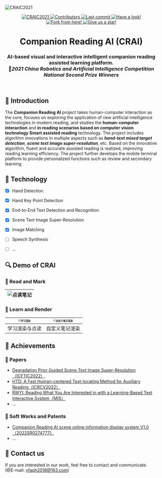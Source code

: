 ![CRAIC2021](README.assets/CRAIC2021.png)

<p align="center">
    <a href="https://www.caairobot.com">
        <img src="https://img.shields.io/badge/CRAIC-2021-blue" alt="CRAIC2021">
    </a>
    <a href="https://github.com/yfaqh/CRAI/graphs/contributors">
        <img src="https://img.shields.io/github/contributors/yfaqh/CRAI" alt="Contributors">
    </a>
    <a href="https://github.com/yfaqh/CRAI/commit/main">
        <img src="https://img.shields.io/github/last-commit/yfaqh/CRAI" alt="Last commit">
    </a>
    <a href="https://github.com/yfaqh/CRAI">
        <img src="https://img.shields.io/github/watchers/yfaqh/CRAI?style=social" alt="Have a look!">
    </a>
    <a href="https://github.com/yfaqh/CRAI">
        <img src="https://img.shields.io/github/forks/yfaqh/CRAI?style=social" alt="Fork from here!">
    </a>
    <a href="https://github.com/yfaqh/CRAI">
        <img src="https://img.shields.io/github/stars/yfaqh/CRAI?style=social" alt="Give us a star!">
    </a>
</p>
<h1 align="center">
    Companion Reading AI (CRAI)
</h1>
<h3 align="center">
    AI-based visual and interactive intelligent companion reading assisted learning platform.<br/>
    🥈<i>2021 China Robotics and Artificial Intelligence Competition National Second Prize Winners</i>
</h3><br/>


## 🚩  Introduction

The **Companion Reading AI** project takes human-computer interaction as the core, focuses on exploring the application of new artificial intelligence technologies in modern reading, and studies the **human-computer interaction** and **in reading scenarios based on computer vision technology Smart assisted reading** technology. The project includes algorithm innovations in multiple aspects such as ***hand-text mixed target detection***, ***scene text image super-resolution***, etc. Based on the innovative algorithm, fluent and accurate assisted reading is realized, improving reading learning efficiency. The project further develops the mobile terminal platform to provide personalized functions such as review and secondary learning.



## 🔑  Technology

- [x] Hand Detection
- [x] Hand Key Point Detection
- [x] End-to-End Text Detection and Recognition
- [x] Scene Text Image Super-Resolution
- [x] Image Matching
- [ ] Speech Synthesis
- [ ] ...



## 🔍  Demo of CRAI

### 📖  Read and Mark

| ![点读笔记](README.assets/点读笔记.gif) |
| :-------------------------------------: |

### 📲  Learn and Render

| <img src="README.assets/学习渲染.gif" alt="学习渲染" style="zoom: 50%;" /> | <img src="README.assets/自定义笔记渲染.gif" alt="自定义笔记渲染" style="zoom: 50%;" /> |
| :----------------------------------------------------------: | :----------------------------------------------------------: |
|                        学习渲染与点读                        |                        自定义笔记渲染                        |



## 🎯  Achievements

### 📄  Papers

- [Degradation Prior Guided Scene Text Image Super-Resolution（ICFTIC2022）](https://ieeexplore.ieee.org/abstract/document/10075240/)
- [HTD: A Fast Human-centered Text-locating Method for Auxiliary Reading（ICRCV2022）](https://ieeexplore.ieee.org/abstract/document/9953262/)
- [RWYI: Reading What You Are Interested in with a Learning-Based Text Interactive System（MIS）](https://www.hindawi.com/journals/misy/2022/6378011/)
- ...

### 📑  Soft Works and Patents

- [Companion Reading AI scene online information display system V1.0（2022SR0274777）](https://register.ccopyright.com.cn/query.html)
- ...



## 🔗  Contact us

If you are interested in our work, feel free to contact and communicate. (@E-mail: yfaqh2018@163.com)

